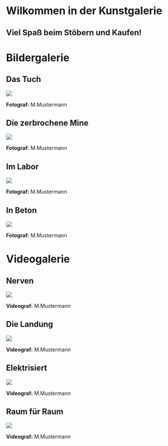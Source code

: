 <!DOCTYPE html>
<html lang="de">
<head>
<meta charset="utf-8">
<h1>Wilkommen in der Kunstgalerie</h1>
<h2>Viel Spaß beim Stöbern und Kaufen!</h2>
</head>
<body>
<h1>Bildergalerie</h1>
<h2>Das Tuch</h2>
<img src="foto1.jpg"><height:200px>
<p><b>Fotograf:</b> M.Mustermann</p>
<h2>Die zerbrochene Mine</h2>
<img src="foto2.jpg">
<p><b>Fotograf:</b> M.Mustermann</p>
<h2>Im Labor</h2>
<img src="foto3.jpg">
<p><b>Fotograf:</b> M.Mustermann</p>
<h2>In Beton</h2>
<img src="foto4.jpg">
<p><b>Fotograf:</b> M.Mustermann</p>
<h1>Videogalerie</h1>
<h2>Nerven</h2>
<img src="clip1.mp4">
<p><b>Videograf:</b> M.Mustermann</p>
<h2>Die Landung</h2>
<img src="clip2.mp4">
<p><b>Videograf:</b> M.Mustermann</p>
<h2>Elektrisiert</h2>
<img src="clip3.mp4">
<p><b>Videograf:</b> M.Mustermann</p>
<h2>Raum für Raum</h2>
<img src="clip4.mp4">
<p><b>Videograf:</b> M.Mustermann</p>
</body>
</html>